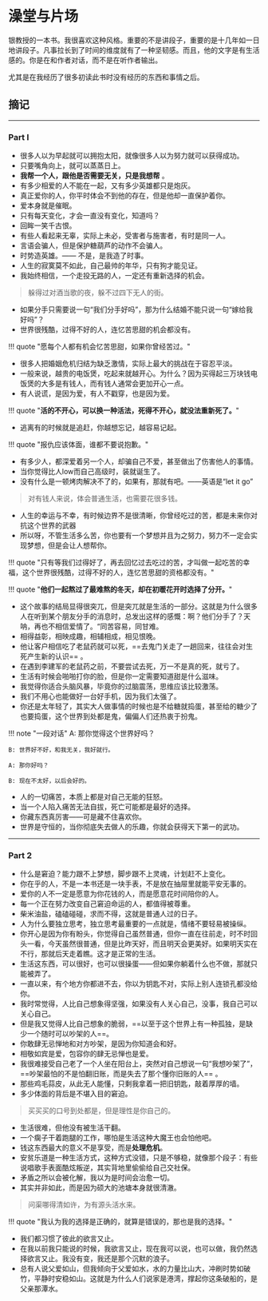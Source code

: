 # 澡堂与片场

银教授的一本书。我很喜欢这种风格。重要的不是讲段子，重要的是十几年如一日地讲段子。凡事拉长到了时间的维度就有了一种坚韧感。而且，他的文字是有生活感的。你是在和作者对话，而不是在听作者输出。

尤其是在我经历了很多初读此书时没有经历的东西和事情之后。

## 摘记

-----

### Part I 

- 很多人以为早起就可以拥抱太阳，就像很多人以为努力就可以获得成功。
- 只要嘴角向上，就可以蒸蒸日上。
- **我帮一个人，跟他是否需要无关，只是我想帮** 。
- 有多少相爱的人不能在一起，又有多少英雄都只是炮灰。
- 真正爱你的人，你平时体会不到他的存在，但是他却一直保护着你。
- 爱本身就是催眠。
- 只有每天变化，才会一直没有变化，知道吗？
- 回眸一笑千古恨。
- 有些人看起来无辜，实际上未必，受害者与施害者，有时是同一人。
- 言语会骗人，但是保护糖葫芦的动作不会骗人。
- 时势造英雄。—— 不是，是我造了时事。
- 人生的寂寞莫不如此，自己最帅的年华，只有狗才能见证。
- 我始终相信，一个走投无路的人，一定还有重新选择的机会。

> 躲得过对酒当歌的夜，躲不过四下无人的街。

- 如果分手只需要说一句“我们分手好吗”，那为什么结婚不能只说一句“嫁给我好吗”？
- 世界很残酷，过得不好的人，连忆苦思甜的机会都没有。

!!! quote "愿每个人都有机会忆苦思甜，如果你曾经苦过。"

- 很多人把婚姻危机归结为缺乏激情，实际上最大的挑战在于容忍平淡。
- 一般来说，越贵的电饭煲，吃起来就越开心。为什么？因为买得起三万块钱电饭煲的大多是有钱人，而有钱人通常会更加开心一点。
- 有人说谎，是因为爱，有人不戳穿，也是因为爱。

!!! quote "**活的不开心，可以换一种活法，死得不开心，就没法重新死了。**"

- 逃离有的时候就是追赶，你越想忘记，越容易记起。

!!! quote "报仇应该体面，谁都不要说抱歉。"

- 有多少人，都深爱着另一个人，却骗自己不爱，甚至做出了伤害他人的事情。
- 当你觉得比人low而自己高级时，装就诞生了。
- 没有什么是一顿烤肉解决不了的，如果有，那就有吧。——英语是“let it go”
> 对有钱人来说，体会普通生活，也需要花很多钱。
- 人生的幸运与不幸，有时候边界不是很清晰，你曾经吃过的苦，都是未来你对抗这个世界的武器
- 所以呀，不管生活多么苦，你也要有一个梦想并且为之努力，努力不一定会实现梦想，但是会让人想帮你。

!!! quote "只有等我们过得好了，再去回忆过去吃过的苦，才叫做一起吃苦的幸福，这个世界很残酷，过得不好的人，连忆苦思甜的资格都没有。"

!!! quote "**他们一起熬过了最难熬的冬天，却在初暖花开时选择了分开。**"

- 这个故事的结局显得很突兀，但是突兀就是生活的一部分。这就是为什么很多人在听到某个朋友分手的消息时，总发出这样的感慨：啊？他们分手了？天呐，再也不相信爱情了。“同苦容易，同甘难。
- 相得益彰，相映成趣，相辅相成，相见恨晚。
- 他让客户相信吃了老鼠药就可以死，==去鬼门关走了一趟回来，往往会对生死产生新的认识== 。
- 在遇到李建军的老鼠药之前，不要尝试去死，万一不是真的死，就亏了。
- 生活有时候会啪啪打你的脸，但是你一定需要知道甜是什么滋味。
- 我觉得你适合头脑风暴，毕竟你的过脑震荡，思维应该比较激荡。
- 我们不用心也能做好一台好手机，因为我们太强了。
- 你还是太年轻了，其实大人做事情的时候也是不给糖就捣蛋，甚至给的糖少了也要捣蛋，这个世界到处都是鬼，偏偏人们还热衷于扮鬼。

!!! note "一段对话"
    A: 那你觉得这个世界好吗？
    
    B: 世界好不好，和我无关，我好就行。
    
    A: 那你好吗？
    
    B: 现在不太好，以后会好的。

- 人的一切痛苦，本质上都是对自己无能的狂怒。
- 当一个人陷入痛苦无法自拔，死亡可能都是最好的选择。
- 你藏东西真厉害——可是藏不住喜欢你。
- 世界是守恒的，当你彻底失去做人的乐趣，你就会获得天下第一的武功。

------

### Part 2

- 什么是窘迫？能力跟不上梦想，脚步跟不上灵魂，计划赶不上变化。
- 你在乎的人，不是一本书还是一块手表，不是放在抽屉里就能平安无事的。
- 爱你的人不一定是愿意为你花钱的人，而是愿意花时间陪你的人。
- 每一个正在努力改变自己窘迫命运的人，都值得被尊重。
- 柴米油盐，磕磕碰碰，求而不得，这就是普通人过的日子。
- 人为什么要独立思考，独立思考最重要的一点就是，情绪不要轻易被操纵。
- 你开心是因为你有盼头，你觉得自己虽然普通，但你一直在往前走，时不时回头一看，今天虽然很普通，但是比昨天好，而且明天会更美好。如果明天实在不行，那就后天走着瞧。这才是正常的生活。
- 生活这东西，可以很好，也可以很操蛋——但如果你躺着什么也不做，那就只能被弄了。
- 一直以来，有个地方你都进不去，你以为钥匙不对，实际上别人连锁孔都没给你。
- 我时常觉得，人比自己想象得坚强，如果没有人关心自己，没事，我自己可以关心自己。
- 但是我又觉得人比自己想象的脆弱，==以至于这个世界上有一种孤独，是缺少一个随时可以吵架的人==。
- 你敢肆无忌惮地和对方吵架，是因为你知道会和好。
- 相敬如宾是爱，包容你的肆无忌惮也是爱。
- 我很难接受自己老了一个人坐在阳台上，突然对自己想说一句“我想吵架了”，==吵架最怕的不是怕翻旧账，而是失去了那个懂你旧账的人== 。
- 那些鸡毛蒜皮，从此无人能懂，只剩我拿着一把旧钥匙，敲着厚厚的墙。
- 多少体面的背后是不堪入目的窘迫。

> 买买买的口号到处都是，但是理性是你自己的。

- 生活很难，但他没有被生活干翻。
- 一个瘸子干着跑腿的工作，哪怕是生活这种大魔王也会怕他吧。
- 钱这东西最大的意义不是享受，而是**处理危机**。
- 安贫乐道是一种生活方式，这种方式没错，只是不够稳，就像那个段子：有些说唱歌手表面酷炫叛逆，其实背地里偷偷给自己交社保。
- 矛盾之所以会被化解，我以为是时间会治愈一切。
- 其实并非如此，而是因为硕大的池塘本身就很清澈。

> 问渠哪得清如许，为有源头活水来。


!!! quote "我认为我的选择是正确的，就算是错误的，那也是我的选择。"

- 我们都习惯了彼此的欲言又止。
- 在我以前我只能说的时候，我欲言又止，现在我可以说，也可以做，我仍然选择欲言又止。我没有变，我还是那个沉默的浪子。
- 总有人说父爱如山，但我倾向于父爱如水，水的力量比山大，冲刷时势如破竹，平静时安稳如山。这就是为什么人们说家是港湾，撑起你这条破船的，是父亲那潭水。
